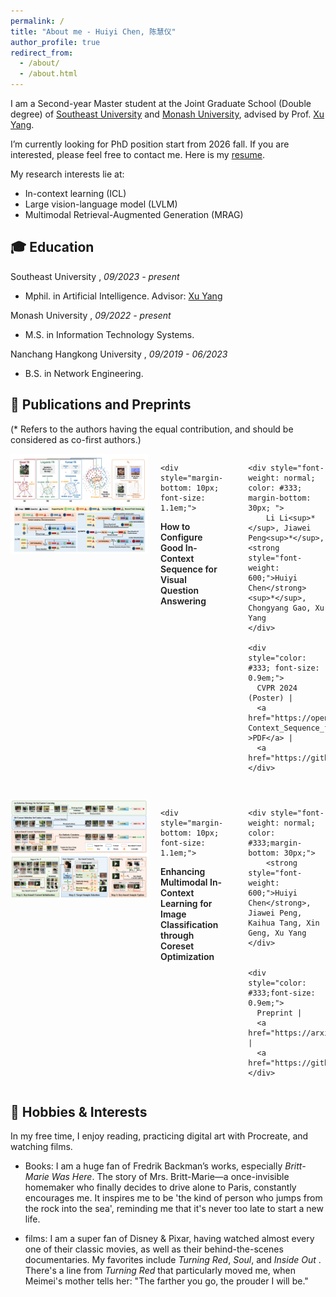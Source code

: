 ```yaml
---
permalink: /
title: "About me - Huiyi Chen, 陈慧仪"
author_profile: true
redirect_from: 
  - /about/
  - /about.html
---
```


I am a Second-year Master student at the Joint Graduate School (Double degree) of [Southeast University](https://www.seu.edu.cn/) and [Monash University](https://www.monash.edu/), advised by Prof. [Xu Yang](https://yangxuntu.github.io/). 

I’m currently looking for PhD position start from 2026 fall. If you are interested, please feel free to contact me. Here is my [resume](https://chenyil6.github.io/files/Huiyi_Chen_CV_3.pdf).

My research interests lie at:

* In-context learning (ICL)
* Large vision-language model (LVLM)
* Multimodal Retrieval-Augmented Generation (MRAG)

## 🎓 Education

Southeast University , *09/2023 - present*

* Mphil. in Artificial Intelligence. Advisor: [Xu Yang](https://yangxuntu.github.io/)

Monash University , *09/2022 - present*

* M.S. in Information Technology Systems.

Nanchang Hangkong University , *09/2019 - 06/2023*

* B.S. in Network Engineering.
  

## 📝 Publications and Preprints
(* Refers to the authors having the equal contribution, and should be considered as co-first authors.)


<div style="display: flex; gap: 20px; margin-bottom: 2em; align-items: flex-start;">
  <!-- 纯图片展示区（无文字） -->
  <div style="flex: 0 0 220px;  height: 160px; border-radius: 4px; border:1px;solid #f0f0f0;">
    <img src="/images/cvpr2024.jpg" 
         style="width:100%;  height: 100%; ">
  </div>

  <!-- 右侧论文信息 -->
  <div style="flex: 1;">
    
    <div style="margin-bottom: 10px; font-size: 1.1em;">
  <a href="https://openaccess.thecvf.com/content/CVPR2024/papers/Li_How_to_Configure_Good_In-Context_Sequence_for_Visual_Question_Answering_CVPR_2024_paper.pdf" 
     style="font-weight: 600; text-decoration: none; ">
    How to Configure Good In-Context Sequence for Visual Question Answering
  </a>
    </div>

    <div style="font-weight: normal; color: #333; margin-bottom: 30px; ">
        Li Li<sup>*</sup>, Jiawei Peng<sup>*</sup>, <strong style="font-weight: 600;">Huiyi Chen</strong><sup>*</sup>, Chongyang Gao, Xu Yang
    </div>

    <div style="color: #333; font-size: 0.9em;">
      CVPR 2024 (Poster) | 
      <a href="https://openaccess.thecvf.com/content/CVPR2024/papers/Li_How_to_Configure_Good_In-Context_Sequence_for_Visual_Question_Answering_CVPR_2024_paper.pdf" >PDF</a> | 
      <a href="https://github.com/GaryJiajia/OFv2_ICL_VQA">Code</a> 
    </div>

  </div>
</div>

<div style="display: flex; gap: 20px; margin-bottom: 2em; align-items: flex-start;">
  <!-- 纯图片展示区（无文字） -->
  <div style="flex: 0 0 220px;  height: 160px; border-radius: 4px; border:1px; solid #f0f0f0;">
    <img src="/images/coreset.jpg" 
         style="width:100%;   height: 100%;">
  </div>

  <!-- 右侧论文信息 -->
  <div style="flex: 1;">
    
    <div style="margin-bottom: 10px; font-size: 1.1em;">
  <a href="https://arxiv.org/pdf/2504.14200" 
     style="font-weight: 600; text-decoration: none; ">
    Enhancing Multimodal In-Context Learning for Image Classification through Coreset Optimization
  </a>
    </div>

    <div style="font-weight: normal; color: #333;margin-bottom: 30px;">
        <strong style="font-weight: 600;">Huiyi Chen</strong>, Jiawei Peng, Kaihua Tang, Xin Geng, Xu Yang
    </div>

    
    <div style="color: #333;font-size: 0.9em;">
      Preprint | 
      <a href="https://arxiv.org/pdf/2504.14200">PDF</a> | 
      <a href="https://github.com/chenyil6/KeCO_Coreset_Optimization">Code</a> 
    </div>

  </div>
</div>



## 🧩 Hobbies & Interests​

In my free time, I enjoy reading, practicing digital art with Procreate, and watching films.

* Books: I am a huge fan of ​Fredrik Backman’s works, especially *Britt-Marie Was Here*. The story of Mrs. Britt-Marie—a once-invisible homemaker who finally decides to drive alone to Paris, constantly encourages me. It inspires me to be 'the kind of person who jumps from the rock into the sea', reminding me that it's never too late to start a new life.

* films: I am a super fan of Disney & Pixar, having watched almost every one of their classic movies, as well as their behind-the-scenes documentaries. My favorites include *Turning Red*, *Soul*, and *Inside Out* . There's a line from *Turning Red* that particularly moved me, when Meimei's mother tells her: "The farther you go, the prouder I will be."
